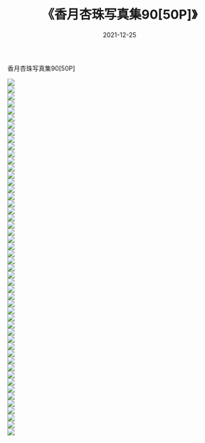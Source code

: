 ﻿---
layout: post
title:  《香月杏珠写真集90[50P]》
date:   2021-12-25
img: http://pic.660000.xyz/1:/性感/2021/香月杏珠写真集90[50P]/000.jpg
categories: [美女, 清纯, 唯美]
---

香月杏珠写真集90[50P]

  ![](http://pic.660000.xyz/1:/性感/2021/香月杏珠写真集90[50P]/001.jpg) <br> ![](http://pic.660000.xyz/1:/性感/2021/香月杏珠写真集90[50P]/002.jpg) <br> ![](http://pic.660000.xyz/1:/性感/2021/香月杏珠写真集90[50P]/003.jpg) <br> ![](http://pic.660000.xyz/1:/性感/2021/香月杏珠写真集90[50P]/004.jpg) <br> ![](http://pic.660000.xyz/1:/性感/2021/香月杏珠写真集90[50P]/005.jpg) <br> ![](http://pic.660000.xyz/1:/性感/2021/香月杏珠写真集90[50P]/006.jpg) <br> ![](http://pic.660000.xyz/1:/性感/2021/香月杏珠写真集90[50P]/007.jpg) <br> ![](http://pic.660000.xyz/1:/性感/2021/香月杏珠写真集90[50P]/008.jpg) <br> ![](http://pic.660000.xyz/1:/性感/2021/香月杏珠写真集90[50P]/009.jpg) <br> ![](http://pic.660000.xyz/1:/性感/2021/香月杏珠写真集90[50P]/010.jpg) <br> ![](http://pic.660000.xyz/1:/性感/2021/香月杏珠写真集90[50P]/011.jpg) <br> ![](http://pic.660000.xyz/1:/性感/2021/香月杏珠写真集90[50P]/012.jpg) <br> ![](http://pic.660000.xyz/1:/性感/2021/香月杏珠写真集90[50P]/013.jpg) <br> ![](http://pic.660000.xyz/1:/性感/2021/香月杏珠写真集90[50P]/014.jpg) <br> ![](http://pic.660000.xyz/1:/性感/2021/香月杏珠写真集90[50P]/015.jpg) <br> ![](http://pic.660000.xyz/1:/性感/2021/香月杏珠写真集90[50P]/016.jpg) <br> ![](http://pic.660000.xyz/1:/性感/2021/香月杏珠写真集90[50P]/017.jpg) <br> ![](http://pic.660000.xyz/1:/性感/2021/香月杏珠写真集90[50P]/018.jpg) <br> ![](http://pic.660000.xyz/1:/性感/2021/香月杏珠写真集90[50P]/019.jpg) <br> ![](http://pic.660000.xyz/1:/性感/2021/香月杏珠写真集90[50P]/020.jpg) <br> ![](http://pic.660000.xyz/1:/性感/2021/香月杏珠写真集90[50P]/021.jpg) <br> ![](http://pic.660000.xyz/1:/性感/2021/香月杏珠写真集90[50P]/022.jpg) <br> ![](http://pic.660000.xyz/1:/性感/2021/香月杏珠写真集90[50P]/023.jpg) <br> ![](http://pic.660000.xyz/1:/性感/2021/香月杏珠写真集90[50P]/024.jpg) <br> ![](http://pic.660000.xyz/1:/性感/2021/香月杏珠写真集90[50P]/025.jpg) <br> ![](http://pic.660000.xyz/1:/性感/2021/香月杏珠写真集90[50P]/026.jpg) <br> ![](http://pic.660000.xyz/1:/性感/2021/香月杏珠写真集90[50P]/027.jpg) <br> ![](http://pic.660000.xyz/1:/性感/2021/香月杏珠写真集90[50P]/028.jpg) <br> ![](http://pic.660000.xyz/1:/性感/2021/香月杏珠写真集90[50P]/029.jpg) <br> ![](http://pic.660000.xyz/1:/性感/2021/香月杏珠写真集90[50P]/030.jpg) <br> ![](http://pic.660000.xyz/1:/性感/2021/香月杏珠写真集90[50P]/031.jpg) <br> ![](http://pic.660000.xyz/1:/性感/2021/香月杏珠写真集90[50P]/032.jpg) <br> ![](http://pic.660000.xyz/1:/性感/2021/香月杏珠写真集90[50P]/033.jpg) <br> ![](http://pic.660000.xyz/1:/性感/2021/香月杏珠写真集90[50P]/034.jpg) <br> ![](http://pic.660000.xyz/1:/性感/2021/香月杏珠写真集90[50P]/035.jpg) <br> ![](http://pic.660000.xyz/1:/性感/2021/香月杏珠写真集90[50P]/036.jpg) <br> ![](http://pic.660000.xyz/1:/性感/2021/香月杏珠写真集90[50P]/037.jpg) <br> ![](http://pic.660000.xyz/1:/性感/2021/香月杏珠写真集90[50P]/038.jpg) <br> ![](http://pic.660000.xyz/1:/性感/2021/香月杏珠写真集90[50P]/039.jpg) <br> ![](http://pic.660000.xyz/1:/性感/2021/香月杏珠写真集90[50P]/040.jpg) <br> ![](http://pic.660000.xyz/1:/性感/2021/香月杏珠写真集90[50P]/041.jpg) <br> ![](http://pic.660000.xyz/1:/性感/2021/香月杏珠写真集90[50P]/042.jpg) <br> ![](http://pic.660000.xyz/1:/性感/2021/香月杏珠写真集90[50P]/043.jpg) <br> ![](http://pic.660000.xyz/1:/性感/2021/香月杏珠写真集90[50P]/044.jpg) <br> ![](http://pic.660000.xyz/1:/性感/2021/香月杏珠写真集90[50P]/045.jpg) <br> ![](http://pic.660000.xyz/1:/性感/2021/香月杏珠写真集90[50P]/046.jpg) <br> ![](http://pic.660000.xyz/1:/性感/2021/香月杏珠写真集90[50P]/047.jpg) <br> ![](http://pic.660000.xyz/1:/性感/2021/香月杏珠写真集90[50P]/048.jpg) <br> ![](http://pic.660000.xyz/1:/性感/2021/香月杏珠写真集90[50P]/049.jpg) <br> ![](http://pic.660000.xyz/1:/性感/2021/香月杏珠写真集90[50P]/050.jpg) <br>